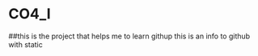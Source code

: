 # CO4_I
##this is the project that helps me to learn githup
this is an info to github with static 

